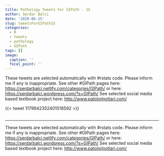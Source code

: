 ```yaml
---
title: Pathology Tweets For GIPath - 15
author: Serdar Balci
date: '2020-06-25'
slug: tweetsForGIPath15
categories:
  - R
  - tweets
  - pathology
  - GIPath
tags: []
image:
  caption: ''
  focal_point: ''
---
```



These tweets are selected automatically with #rstats code. Please inform me if any is inappropriate.
See other #GIPath pages here: https://serdarbalci.netlify.com/categories/GIPath/  or here: https://serdarbalci.wordpress.com/?s=GIPath/ 
See selected social media based textbook project here: http://www.patolojinotlari.com/

{{< tweet 1179942352401518592 >}}
<br>
<br>
<hr>


These tweets are selected automatically with #rstats code. Please inform me if any is inappropriate.
See other #GIPath pages here: https://serdarbalci.netlify.com/categories/GIPath/  or here: https://serdarbalci.wordpress.com/?s=GIPath/ 
See selected social media based textbook project here: http://www.patolojinotlari.com/
